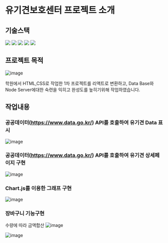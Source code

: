 # 유기견보호센터 프로젝트 소개

## 기술스택
<img src="https://img.shields.io/badge/javascript-F7DF1E?style=for-the-badge&logo=javascript&logoColor=black"/> <img src="https://img.shields.io/badge/react-61DAFB?style=for-the-badge&logo=react&logoColor=black"/> <img src="https://img.shields.io/badge/node.js-339933?style=for-the-badge&logo=Node.js&logoColor=white"/> <img src="https://img.shields.io/badge/mysql-4479A1?style=for-the-badge&logo=mysql&logoColor=white"/> <img src="https://img.shields.io/badge/css-1572B6?style=for-the-badge&logo=css3&logoColor=white"/> 

## 프로젝트 목적
![image](https://github.com/user-attachments/assets/92542640-2faf-4d5c-b238-ce59810f729d)

학원에서 HTML,CSS로 작업한 1차 프로젝트를 리액트로 변환하고, Data Base와 Node Server에대한 숙련을 익히고 완성도를 높히기위해 작업하였습니다.<br/>

## 작업내용
### 공공데이터(https://www.data.go.kr/) API를 호출하여 유기견 Data 표시
![image](https://github.com/user-attachments/assets/f29ef497-2fd0-4d29-bbe2-10a57b1bfaf5)
### 공공데이터(https://www.data.go.kr/) API를 호출하여 유기견 상세페이지 구현
![image](https://github.com/user-attachments/assets/bed734dc-d03a-469f-ae98-e9754b74d24b)

### Chart.js를 이용한 그래프 구현
![image](https://github.com/user-attachments/assets/f6df4976-89b3-4feb-9484-37a38bce0665)

### 장바구니 기능구현
수량에 따라 금액합산
![image](https://github.com/user-attachments/assets/b02e59e5-a3db-405e-b773-d9bcc962490b)

![image](https://github.com/user-attachments/assets/43ad3e6e-2583-4147-a678-0c67f2a5adf1)




